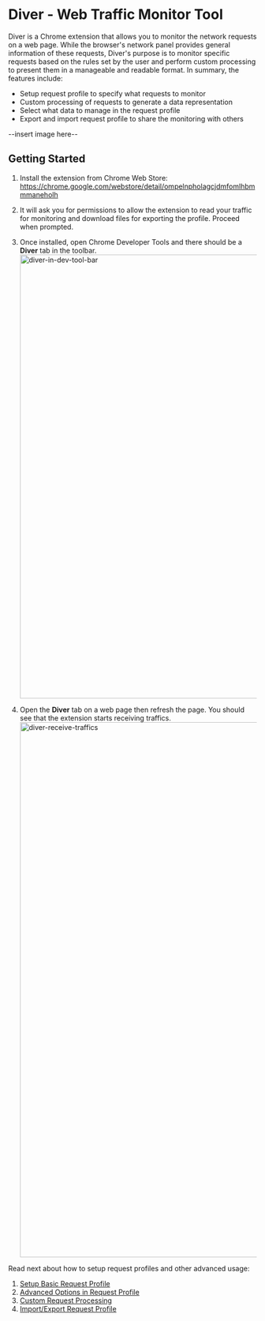 # Diver - Web Traffic Monitor Tool

Diver is a Chrome extension that allows you to monitor the network requests on a web page. While the browser's network panel provides general information of these requests, Diver's purpose is to monitor specific requests based on the rules set by the user and perform custom processing to present them in a manageable and readable format. In summary, the features include:

* Setup request profile to specify what requests to monitor
* Custom processing of requests to generate a data representation
* Select what data to manage in the request profile
* Export and import request profile to share the monitoring with others

--insert image here--

## Getting Started

1. Install the extension from Chrome Web Store: https://chrome.google.com/webstore/detail/ompelnpholagcjdmfomlhbmmmaneholh

2. It will ask you for permissions to allow the extension to read your traffic for monitoring and download files for exporting the profile. Proceed when prompted.

3. Once installed, open Chrome Developer Tools and there should be a **Diver** tab in the toolbar. <img width="900" alt="diver-in-dev-tool-bar" src="https://user-images.githubusercontent.com/236573/31487406-5daf1ac4-aeef-11e7-819f-560a5804135e.png">

4. Open the **Diver** tab on a web page then refresh the page. You should see that the extension starts receiving traffics. <img width="1085" alt="diver-receive-traffics" src="https://user-images.githubusercontent.com/236573/31487407-5dc6c264-aeef-11e7-83cd-a18df685d90f.png">

Read next about how to setup request profiles and other advanced usage:
1. [Setup Basic Request Profile](request-profile-basic.md)
2. [Advanced Options in Request Profile](request-profile-advanced.md)
3. [Custom Request Processing](request-processing.md)
4. [Import/Export Request Profile](https://www.facebook.com/)
